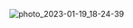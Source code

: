 

![photo_2023-01-19_18-24-39](https://user-images.githubusercontent.com/76884936/213497244-a7362b79-02cf-42c2-8c55-7a4866a32fcf.jpg)
